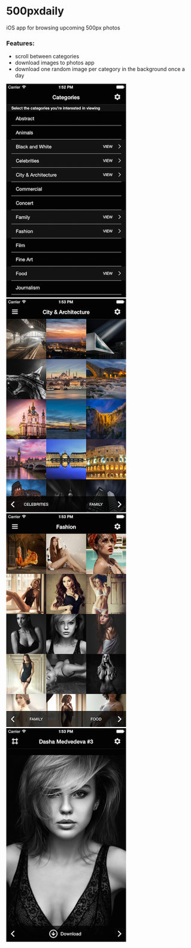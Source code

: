 # 500pxdaily

iOS app for browsing upcoming 500px photos

### Features:
- scroll between categories
- download images to photos app
- download one random image per category in the background once a day

![1][1]
![2][2]
![3][3]
![4][4]


[1]: https://github.com/desugaring/500pxdaily/blob/master/Screens/1.png "1"
[2]: https://github.com/desugaring/500pxdaily/blob/master/Screens/2.png "1"
[3]: https://github.com/desugaring/500pxdaily/blob/master/Screens/3.png "1"
[4]: https://github.com/desugaring/500pxdaily/blob/master/Screens/4.png "1"
